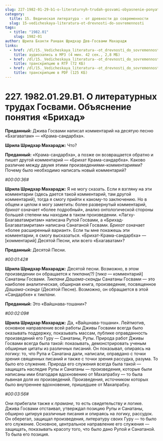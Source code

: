 ```yaml
---
slug: 227-1982-01-29-b1-o-literaturnyh-trudah-gosvami-obyasnenie-ponyatiya-brihad
category:
  title: 15. Ведическая литература - от древности до современности
  slug: 15-vedicheskaya-literatura-ot-drevnosti-do-sovremennosti
tags:
  - title: "1982.01"
    slug: 1982-01
author: Шрила Бхакти Ракшак Шридхар Дев-Госвами Махарадж
links:
  - href: /dl/15._Vedicheskaya_literatura--ot_drevnosti_do_sovremennosti/227_1982.01.29.B1_SridharMj_O_literaturnyh_trudah_Gosvami_Objasnenie_ponjatija_Brihad.mp3
    title: аудиозапись в MP3 (4 мин. 42 сек., 2,8 МБ)
  - href: /dl/15._Vedicheskaya_literatura--ot_drevnosti_do_sovremennosti/227_1982.01.29.B1_SridharMj_O_literaturnyh_trudah_Gosvami_Objasnenie_ponjatija_Brihad.rtf
    title: транскрипцию в RTF (72 КБ)
  - href: /dl/15._Vedicheskaya_literatura--ot_drevnosti_do_sovremennosti/227_1982.01.29.B1_SridharMj_O_literaturnyh_trudah_Gosvami_Objasnenie_ponjatija_Brihad.pdf
    title: транскрипцию в PDF (125 КБ)
---
```


# 227. 1982.01.29.B1. О литературных трудах Госвами. Объяснение понятия «Брихад»

**Преданный:** Джива Госвами написал комментарий на десятую песню «Бхагаватам» — «Крама-сандарбха».

**Шрила Шридхар Махарадж:** Что?

**Преданный:** «Крама-сандарбха», а позже он возвращается обратно и пишет другой комментарий — «Брихат Крама-сандарбха». Каково различие между двумя этими произведениями-комментариями? Почему было необходимо написать новый комментарий?

*#00:00:36#*

**Шрила Шридхар Махарадж:** Я не могу сказать. Если я взгляну на эти комментарии (здесь дается такой комментарий, там другой комментарий), тогда я смогу прийти к какому-то заключению. Но в общем и целом я могу заметить: более развернутый комментарий, *брихат* означает «более подробный», анализ онтологической стороны большей степени мы находим в таком произведении. «Лагху-Бхагаватамритам» написана Рупой Госвами, а «Брихад-Бхагаватамритам» написана Санатаной Госвами. *Брихат* означает «более расширенный вариант». Если ты мне покажешь эти комментарии, я смогу высказаться. «Брихат-Крама-сандарбха» — [комментарий] Десятой Песни, или всего «Бхагаватам»?

**Преданный:** Десятой Песни.

*#00:01:42#*

**Шрила Шридхар Махарадж:** Десятой песни. Возможно, в этом произведении он обращается к *тикпани(?)* [*тика* — комментарий] Санатаны Госвами. *Тикпани* *Дашама-сканды* Санатаны Госвами — это наиболее аналитическая, обширная книга, произведение, посвященное *Дашама-сканде* (Десятой Песне). Возможно, он обращается в этой «Сандарбхе» к *тикпани*.

**Преданный:** Это «Вайшнава-тошани»?

*#00:02:09#*

**Шрила Шридхар Махарадж:** Да, «Вайшнава-тошани». Лейтмотив, основное направление всей работы Дживы Госвами всегда было оказывать поддержку, показывать массам, публике оправданность произведений его Гуру — Санатаны, Рупы. Природа работ Дживы Госвами всегда была такой: показывать, демонстрировать ученым обширные цитаты из различных писаний. Он показывал, опираясь на логику: то, что Рупа и Санатана дали, написали, оправдано с точки зрения священных писаний и также с точки зрения рассудка, разума. То было его служение. Природа его служения всегда была такой — защищать наследие Рупы и Санатаны — произведения, которые были написаны ими благодаря вдохновению от Махапрабху — то была львиная доля их произведений. Произведения, источником которых было внутреннее вдохновение, пришедшее от Махапрабху.

*#00:03:56#*

Они прибегали также к *прамане*, то есть свидетельству и логике. Джива Госвами отстаивал, утверждал позицию Рупы и Санатаны, обширно цитируя различные писания и опираясь на логику, рассудок. Он оберегал, защищал произведения, литературу своих Гуру — то было его служение. Основное, центральное направление его служения — защищать, показывать красоту того, что было дано Рупой и Санатаной. То была его позиция.

